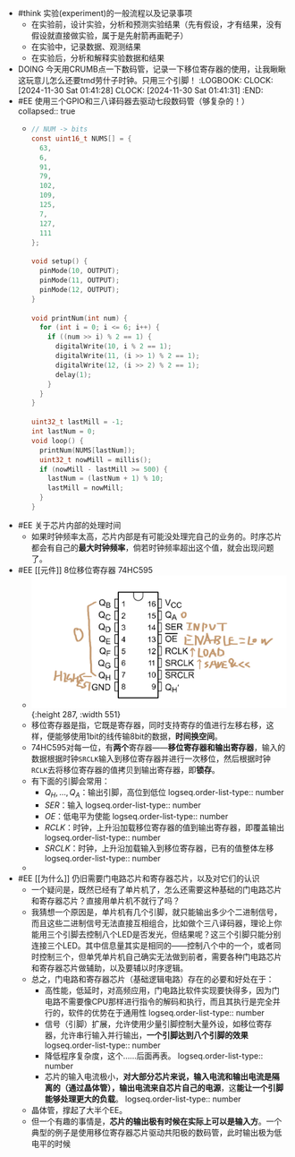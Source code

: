 - #think 实验(experiment)的一般流程以及记录事项
	- 在实验前，设计实验，分析和预测实验结果（先有假设，才有结果，没有假设就直接做实验，属于是先射箭再画靶子）
	- 在实验中，记录数据、观测结果
	- 在实验后，分析和解释实验数据和结果
- DOING 今天用CRUMB点一下数码管，记录一下移位寄存器的使用，让我瞅瞅这玩意儿怎么还要tmd劳什子时钟。只用三个引脚！
  :LOGBOOK:
  CLOCK: [2024-11-30 Sat 01:41:28]
  CLOCK: [2024-11-30 Sat 01:41:31]
  :END:
- #EE 使用三个GPIO和三八译码器去驱动七段数码管（够复杂的！）
  collapsed:: true
	- ```C
	  // NUM -> bits
	  const uint16_t NUMS[] = { 
	    63,
	    6,
	    91,
	    79,
	    102,
	    109,
	    125,
	    7,
	    127,
	    111
	  };
	  
	  void setup() {
	    pinMode(10, OUTPUT);
	    pinMode(11, OUTPUT);
	    pinMode(12, OUTPUT);
	  }
	  
	  void printNum(int num) {
	    for (int i = 0; i <= 6; i++) {
	      if ((num >> i) % 2 == 1) {
	        digitalWrite(10, i % 2 == 1);
	        digitalWrite(11, (i >> 1) % 2 == 1);
	        digitalWrite(12, (i >> 2) % 2 == 1);
	        delay(1);
	      }
	    }
	  }
	  
	  uint32_t lastMill = -1;
	  int lastNum = 0;
	  void loop() {
	    printNum(NUMS[lastNum]);
	    uint32_t nowMill = millis();
	    if (nowMill - lastMill >= 500) {
	      lastNum = (lastNum + 1) % 10;
	      lastMill = nowMill;
	    }
	  }
	  ```
- #EE 关于芯片内部的处理时间
	- 如果时钟频率太高，芯片内部是有可能没处理完自己的业务的。时序芯片都会有自己的**最大时钟频率**，倘若时钟频率超出这个值，就会出现问题了。
- #EE [[元件]] 8位移位寄存器 74HC595
	- ![image.png](../assets/image_1732957169635_0.png){:height 287, :width 551}
	- 移位寄存器是指，它既是寄存器，同时支持寄存的值进行左移右移，这样，便能够使用1bit的线传输8bit的数据，**时间换空间**。
	- 74HC595对每一位，有**两个**寄存器——**移位寄存器和输出寄存器**，输入的数据根据时钟`SRCLK`输入到移位寄存器并进行一次移位，然后根据时钟`RCLK`去将移位寄存器的值拷贝到输出寄存器，即**锁存**。
	- 有下面的引脚会常用：
		- $Q_H,...,Q_A$：输出引脚，高位到低位
		  logseq.order-list-type:: number
		- $SER$：输入
		  logseq.order-list-type:: number
		- $OE$：低电平为使能
		  logseq.order-list-type:: number
		- $RCLK$：时钟，上升沿加载移位寄存器的值到输出寄存器，即覆盖输出
		  logseq.order-list-type:: number
		- $SRCLK$：时钟，上升沿加载输入到移位寄存器，已有的值整体左移
		  logseq.order-list-type:: number
	-
- #EE [[为什么]] 仍旧需要门电路芯片和寄存器芯片，以及对它们的认识
	- 一个疑问是，既然已经有了单片机了，怎么还需要这种基础的门电路芯片和寄存器芯片？直接用单片机不就行了吗？
	- 我猜想一个原因是，单片机有几个引脚，就只能输出多少个二进制信号，而且这些二进制信号无法直接互相组合，比如做个三八译码器，理论上你能用三个引脚去控制八个LED是否发光，但结果呢？这三个引脚只能分别连接三个LED。其中信息量其实是相同的——控制八个中的一个，或者同时控制三个，但单凭单片机自己确实无法做到前者，需要各种门电路芯片和寄存器芯片做辅助，以及要辅以时序逻辑。
	- 总之，门电路和寄存器芯片（基础逻辑电路）存在的必要和好处在于：
		- 高性能，低延时，对高频应用，门电路比软件实现要快得多，因为门电路不需要像CPU那样进行指令的解码和执行，而且其执行是完全并行的，软件的优势在于通用性
		  logseq.order-list-type:: number
		- 信号（引脚）扩展，允许使用少量引脚控制大量外设，如移位寄存器，允许串行输入并行输出，**一个引脚达到八个引脚的效果**
		  logseq.order-list-type:: number
		- 降低程序复杂度，这个……后面再表。
		  logseq.order-list-type:: number
		- 芯片的输入电流极小，**对大部分芯片来说，输入电流和输出电流是隔离的（通过晶体管），输出电流来自芯片自己的电源**，这**能让一个引脚能够处理更大的负载**。
		  logseq.order-list-type:: number
	- 晶体管，撑起了大半个EE。
	- 但一个有趣的事情是，**芯片的输出极有时候在实际上可以是输入方**。一个典型的例子是使用移位寄存器芯片驱动共阳极的数码管，此时输出极为低电平的时候